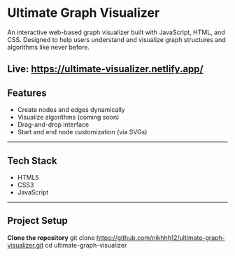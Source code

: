# Ultimate Graph Visualizer

An interactive web-based graph visualizer built with JavaScript, HTML, and CSS. Designed to help users understand and visualize graph structures and algorithms like never before.

Live: https://ultimate-visualizer.netlify.app/
---

## Features

- Create nodes and edges dynamically
- Visualize algorithms (coming soon)
- Drag-and-drop interface
- Start and end node customization (via SVGs)

---

## Tech Stack

- HTML5
- CSS3
- JavaScript 

---

## Project Setup

   **Clone the repository**
   git clone https://github.com/nikhhh12/ultimate-graph-visualizer.git
   cd ultimate-graph-visualizer
